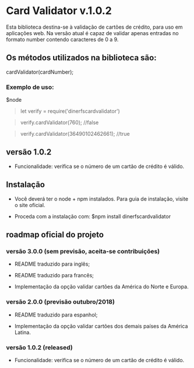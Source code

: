 # **Card Validator v.1.0.2**

Esta biblioteca destina-se à validação de cartões de crédito, para uso em aplicações web.
Na versão atual é capaz de validar apenas entradas no formato number contendo caracteres de 0 a 9.

## **Os métodos utilizados na biblioteca são:**
cardValidator(cardNumber);

### Exemplo de uso:
$node
> let verify = require('dinerfscardvalidator')

> verify.cardValidator(760); //false

> verify.cardValidator(36490102462661); //true

## **versão 1.0.2**
* Funcionalidade: verifica se o número de um cartão de crédito é válido.

## **Instalação**
* Você deverá ter o node + npm instalados. Para guia de instalação, visite o site oficial.

* Proceda com a instalação com: $npm install dinerfscardvalidator

## **roadmap oficial do projeto**

### **versão 3.0.0 (sem previsão, aceita-se contribuições)**
* README traduzido para inglês;

* README traduzido para francês;

* Implementação da opção validar cartões da América do Norte e Europa.

### **versão 2.0.0 (previsão outubro/2018)**
* README traduzido para espanhol;

* Implementação da opção validar cartões dos demais países da América Latina.

### **versão 1.0.2 (released)**
* Funcionalidade: verifica se o número de um cartão de crédito é válido.
